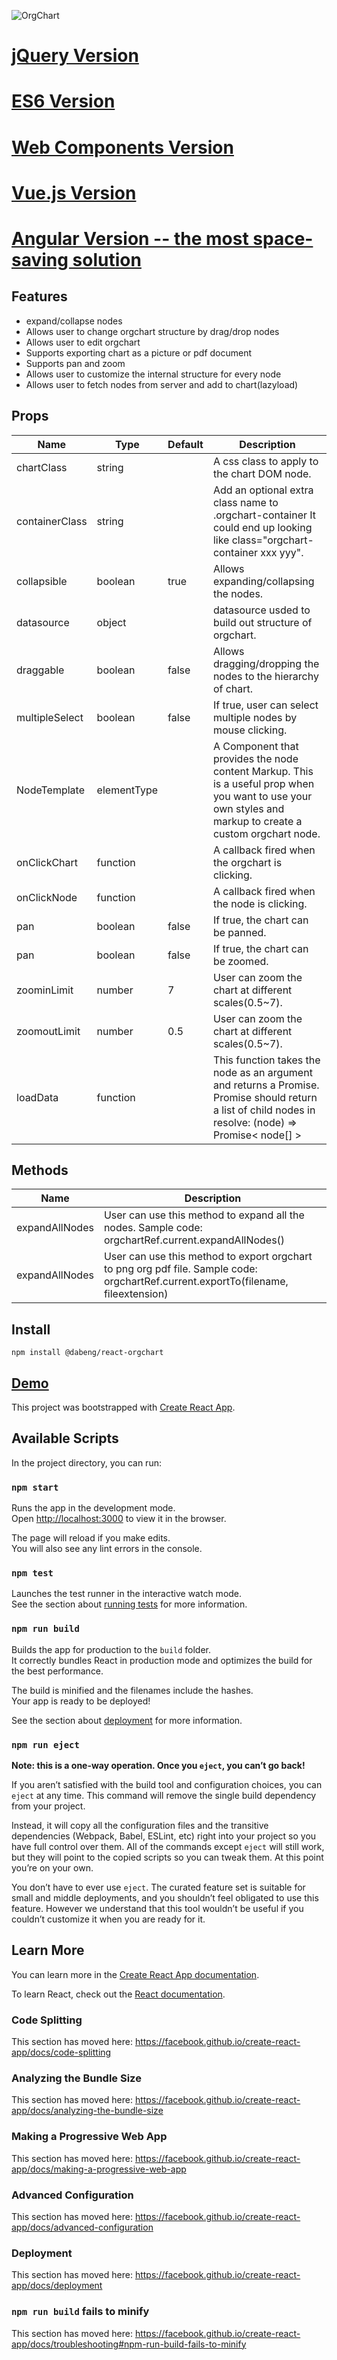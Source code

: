 ![OrgChart](http://dabeng.github.io/OrgChart/img/heading.svg)

# [jQuery Version](https://github.com/dabeng/OrgChart)
# [ES6 Version](http://github.com/dabeng/OrgChart.js)
# [Web Components Version](http://github.com/dabeng/OrgChart-Webcomponents)
# [Vue.js Version](https://github.com/dabeng/vue-orgchart)
# [Angular Version -- the most space-saving solution](https://github.com/dabeng/ng-orgchart)

## Features
- expand/collapse nodes
- Allows user to change orgchart structure by drag/drop nodes
- Allows user to edit orgchart
- Supports exporting chart as a picture or pdf document
- Supports pan and zoom
- Allows user to customize the internal structure for every node
- Allows user to fetch nodes from server and add to chart(lazyload)

## Props
<table>
  <thead>
    <tr>
      <th>Name</th>
      <th>Type</th>
      <th>Default</th>
      <th>Description</th>
    </tr>
  </thead>
  <tbody>
    <tr>
      <td>chartClass</td>
      <td>string</td>
      <td></td>
      <td>A css class to apply to the chart DOM node.</td>
    </tr>
    <tr>
      <td>containerClass</td>
      <td>string</td>
      <td></td>
      <td>Add an optional extra class name to .orgchart-container It could end up looking like class="orgchart-container xxx yyy".</td>
    </tr>
    <tr>
      <td>collapsible</td>
      <td>boolean</td>
      <td>true</td>
      <td>Allows expanding/collapsing the nodes.</td>
    </tr>
    <tr>
      <td>datasource</td>
      <td>object</td>
      <td></td>
      <td>datasource usded to build out structure of orgchart.</td>
    </tr>
    <tr>
      <td>draggable</td>
      <td>boolean</td>
      <td>false</td>
      <td>Allows dragging/dropping the nodes to the hierarchy of chart.</td>
    </tr>
    <tr>
      <td>multipleSelect</td>
      <td>boolean</td>
      <td>false</td>
      <td>If true, user can select multiple nodes by mouse clicking.</td>
    </tr>
    <tr>
      <td>NodeTemplate</td>
      <td>elementType</td>
      <td></td>
      <td>A Component that provides the node content Markup. This is a useful prop when you want to use your own styles and markup to create a custom orgchart node.</td>
    </tr>
    <tr>
      <td>onClickChart</td>
      <td>function</td>
      <td></td>
      <td>A callback fired when the orgchart is clicking.</td>
    </tr>
    <tr>
      <td>onClickNode</td>
      <td>function</td>
      <td></td>
      <td>A callback fired when the node is clicking.</td>
    </tr>
    <tr>
      <td>pan</td>
      <td>boolean</td>
      <td>false</td>
      <td>If true, the chart can be panned.</td>
    </tr>
    <tr>
      <td>pan</td>
      <td>boolean</td>
      <td>false</td>
      <td>If true, the chart can be zoomed.</td>
    </tr>
    <tr>
      <td>zoominLimit</td>
      <td>number</td>
      <td>7</td>
      <td>User can zoom the chart at different scales(0.5~7).</td>
    </tr>
    <tr>
      <td>zoomoutLimit</td>
      <td>number</td>
      <td>0.5</td>
      <td>User can zoom the chart at different scales(0.5~7).</td>
    </tr>
		<tr>
      <td>loadData</td>
      <td>function</td>
      <td></td>
      <td>This function takes the node as an argument and returns a Promise. Promise should return a list of child nodes in resolve: (node) => Promise< node[] ></td>
    </tr>
  </tbody>
</table>

## Methods
<table>
  <thead>
    <tr>
      <th>Name</th>
      <th>Description</th>
    </tr>
  </thead>
  <tbody>
    <tr>
      <td>expandAllNodes</td>
      <td>User can use this method to expand all the nodes. Sample code: orgchartRef.current.expandAllNodes()</td>
    </tr>
    <tr>
      <td>expandAllNodes</td>
      <td>User can use this method to export orgchart to png org pdf file. Sample code: orgchartRef.current.exportTo(filename, fileextension)</td>
    </tr>
  </tbody>
</table>

## Install
```
npm install @dabeng/react-orgchart
```

## [Demo](https://codesandbox.io/s/react-orgchart-demo-o3nf6)

This project was bootstrapped with [Create React App](https://github.com/facebook/create-react-app).

## Available Scripts

In the project directory, you can run:

### `npm start`

Runs the app in the development mode.<br />
Open [http://localhost:3000](http://localhost:3000) to view it in the browser.

The page will reload if you make edits.<br />
You will also see any lint errors in the console.

### `npm test`

Launches the test runner in the interactive watch mode.<br />
See the section about [running tests](https://facebook.github.io/create-react-app/docs/running-tests) for more information.

### `npm run build`

Builds the app for production to the `build` folder.<br />
It correctly bundles React in production mode and optimizes the build for the best performance.

The build is minified and the filenames include the hashes.<br />
Your app is ready to be deployed!

See the section about [deployment](https://facebook.github.io/create-react-app/docs/deployment) for more information.

### `npm run eject`

**Note: this is a one-way operation. Once you `eject`, you can’t go back!**

If you aren’t satisfied with the build tool and configuration choices, you can `eject` at any time. This command will remove the single build dependency from your project.

Instead, it will copy all the configuration files and the transitive dependencies (Webpack, Babel, ESLint, etc) right into your project so you have full control over them. All of the commands except `eject` will still work, but they will point to the copied scripts so you can tweak them. At this point you’re on your own.

You don’t have to ever use `eject`. The curated feature set is suitable for small and middle deployments, and you shouldn’t feel obligated to use this feature. However we understand that this tool wouldn’t be useful if you couldn’t customize it when you are ready for it.

## Learn More

You can learn more in the [Create React App documentation](https://facebook.github.io/create-react-app/docs/getting-started).

To learn React, check out the [React documentation](https://reactjs.org/).

### Code Splitting

This section has moved here: https://facebook.github.io/create-react-app/docs/code-splitting

### Analyzing the Bundle Size

This section has moved here: https://facebook.github.io/create-react-app/docs/analyzing-the-bundle-size

### Making a Progressive Web App

This section has moved here: https://facebook.github.io/create-react-app/docs/making-a-progressive-web-app

### Advanced Configuration

This section has moved here: https://facebook.github.io/create-react-app/docs/advanced-configuration

### Deployment

This section has moved here: https://facebook.github.io/create-react-app/docs/deployment

### `npm run build` fails to minify

This section has moved here: https://facebook.github.io/create-react-app/docs/troubleshooting#npm-run-build-fails-to-minify
